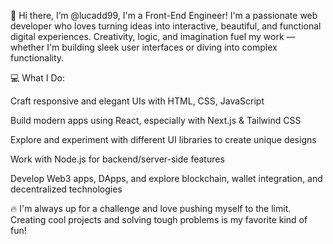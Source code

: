 👋 Hi there, I’m @lucadd99, I'm a Front-End Engineer!
I'm a passionate web developer who loves turning ideas into interactive, beautiful, and functional digital experiences. Creativity, logic, and imagination fuel my work — whether I'm building sleek user interfaces or diving into complex functionality.

💻 What I Do:

Craft responsive and elegant UIs with HTML, CSS, JavaScript

Build modern apps using React, especially with Next.js & Tailwind CSS

Explore and experiment with different UI libraries to create unique designs

Work with Node.js for backend/server-side features

Develop Web3 apps, DApps, and explore blockchain, wallet integration, and decentralized technologies

🔥 I'm always up for a challenge and love pushing myself to the limit. Creating cool projects and solving tough problems is my favorite kind of fun!


<!---
lucadd99/lucadd99 is a ✨ special ✨ repository because its `README.md` (this file) appears on your GitHub profile.
You can click the Preview link to take a look at your changes.
--->
